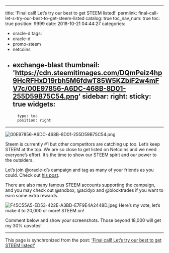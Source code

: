 
---
title: 'Final call! Let’s try our best to get STEEM listed!'
permlink: final-call-let-s-try-our-best-to-get-steem-listed
catalog: true
toc_nav_num: true
toc: true
position: 9999
date: 2018-10-21 04:44:27
categories:
- oracle-d
tags:
- oracle-d
- promo-steem
- netcoins
- exchange-blast
thumbnail: 'https://cdn.steemitimages.com/DQmPeiz4hp9HcRFHxD19rbh5M6fdwT85W5KZbiF2w4mFV7c/00E97856-A6DC-468B-8D01-255D59B75C54.png'
sidebar:
    right:
        sticky: true
widgets:
    -
        type: toc
        position: right
---


![00E97856-A6DC-468B-8D01-255D59B75C54.png](https://cdn.steemitimages.com/DQmPeiz4hp9HcRFHxD19rbh5M6fdwT85W5KZbiF2w4mFV7c/00E97856-A6DC-468B-8D01-255D59B75C54.png)

Steem is currently #1 but other competitors are catching up too. Let’s keep STEEM at the top. We are so close to get listed on Netcoins and we need everyone’s effort. It’s the time to show our STEEM spirit and our power to the outsiders. 

Let’s join @oracle-d’s campaign and tag as many of your friends as you could. Check out [his post](https://steemit.com/steem/@oracle-d/final-call-steem-needs-your-support-win-upvotes-100-sbd-bounty-and-more-55a383afd65a6est).

There are also many famous STEEM accounts supporting the campaign, and you may check out @sndbox, @acidyo and @blocktrades if you want to earn some extra rewards. 

![F45C55A5-ED53-422E-A3BD-E7F9E4A2448D.jpeg](https://cdn.steemitimages.com/DQmQPJDVPpRXjB2eXih4VxKQs1cxRdrYsW529dfQsbGzmtR/F45C55A5-ED53-422E-A3BD-E7F9E4A2448D.jpeg)
Here’s my vote, let’s make it to 20,000 or more! STEEM on!

Comment below and show your screenshots. Those beyond 18,000 will get my 30% upvotes!

- - -

This page is synchronized from the post: ['Final call! Let’s try our best to get STEEM listed!'](https://steemit.com/@htliao/final-call-let-s-try-our-best-to-get-steem-listed)

